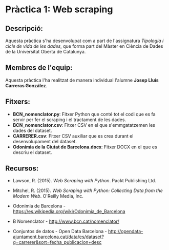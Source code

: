 # Pràctica 1: Web scraping

## Descripció:
Aquesta pràctica s'ha desenvolupat com a part de l'assignatura _Tipologia i cicle de vida de les dades_, que forma part del Màster en Ciència de Dades de la Universitat Oberta de Catalunya. 

## Membres de l'equip:
Aquesta pràctica l'ha realitzat de manera individual l'alumne **Josep Lluís Carreras González**.

## Fitxers:
* **BCN_nomenclator.py**: Fitxer Python que conté tot el codi que es fa servir per fer el scraping i el tractament de les dades.
* **BCN_nomenclator.csv**: Fitxer CSV en el que s'emmgatatzemen les dades del dataset.
* **CARRERER.csv**: Fitxer CSV auxiliar que es crea durant el desenvolupament del dataset.
* **Odonímia de la Ciutat de Barcelona.docx**: Fitxer DOCX en el que es descriu el dataset.

## Recursos:
* Lawson, R. (2015). _Web Scraping with Python_. Packt Publishing Ltd. 
* Mitchel, R. (2015). _Web Scraping with Python: Collecting Data from the Modern Web_. O'Reilly Media, Inc.

* Odonimia de Barcelona - https://es.wikipedia.org/wiki/Odonimia_de_Barcelona
* B Nomenclator - http://www.bcn.cat/nomenclator/
* Conjuntos de datos - Open Data Barcelona - http://opendata-ajuntament.barcelona.cat/data/es/dataset?q=carrerer&sort=fecha_publicacion+desc
